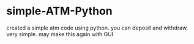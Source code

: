 # simple-ATM-Python
created a simple atm code using python. you can deposit and withdraw. very simple. may make this again with GUI 

